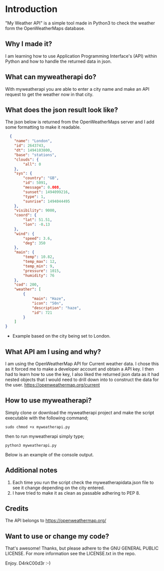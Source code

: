 # Introduction
"My Weather API" is a simple tool made in Python3 to check the weather form the OpenWeatherMaps database.

## Why I made it?
I am learning how to use Application Programming Interface's (API) within Python and how to handle the returned data in json.

## What can myweatherapi do?
With myweatherapi you are able to enter a city name and make an API request to get the weather now in that city.
## What does the json result look like?
The json below is returned from the OpenWeatherMaps server and I add some formatting to make it readable.

```json
  {
    "name": "London",
    "id": 2643743,
    "dt": 1494103800,
    "base": "stations",
    "clouds": {
        "all": 0
    },
    "sys": {
        "country": "GB",
        "id": 5091,
        "message": 0.008,
        "sunset": 1494099216,
        "type": 1,
        "sunrise": 1494044495
    },
    "visibility": 9000,
    "coord": {
        "lat": 51.51,
        "lon": -0.13
    },
    "wind": {
        "speed": 3.6,
        "deg": 350
    },
    "main": {
        "temp": 10.82,
        "temp_max": 12,
        "temp_min": 9,
        "pressure": 1015,
        "humidity": 76
    },
    "cod": 200,
    "weather": [
        {
            "main": "Haze",
            "icon": "50n",
            "description": "haze",
            "id": 721
        }
    ]
}
```
 * Example based on the city being set to London.

## What API am I using and why?
I am using the OpenWeatherMap API for Current weather data. I chose this as it forced me to make a developer
account and obtain a API key. I then had to learn how to use the key, I also liked the returned json data as it had nested
objects that I would need to drill down into to construct the data for the user. https://openweathermap.org/current 

## How to use myweatherapi?
Simply clone or download the myweatherapi project and make the script executable with the following command;

```
sudo chmod +x myweatherapi.py
```
then to run myweatherapi simply type;
```
python3 myweatherapi.py
```
Below is an example of the console output.

## Additional notes
1. Each time you run the script check the myweatherapidata.json file to see it change depending on the city entered.
2. I have tried to make it as clean as passable adhering to PEP 8.

## Credits
The API belongs to https://openweathermap.org/

## Want to use or change my code?
That's awesome! Thanks, but please adhere to the GNU GENERAL PUBLIC LICENSE. For more information see the LICENSE.txt in the repo.

Enjoy. D4rkC00d3r :-)
